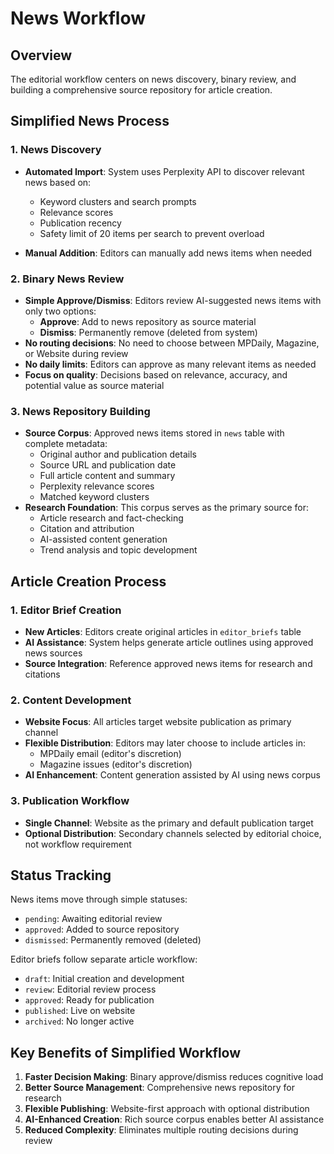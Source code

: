 
# News Workflow

## Overview
The editorial workflow centers on news discovery, binary review, and building a comprehensive source repository for article creation.

## Simplified News Process

### 1. News Discovery
- **Automated Import**: System uses Perplexity API to discover relevant news based on:
  - Keyword clusters and search prompts
  - Relevance scores
  - Publication recency
  - Safety limit of 20 items per search to prevent overload

- **Manual Addition**: Editors can manually add news items when needed

### 2. Binary News Review
- **Simple Approve/Dismiss**: Editors review AI-suggested news items with only two options:
  - **Approve**: Add to news repository as source material
  - **Dismiss**: Permanently remove (deleted from system)
- **No routing decisions**: No need to choose between MPDaily, Magazine, or Website during review
- **No daily limits**: Editors can approve as many relevant items as needed
- **Focus on quality**: Decisions based on relevance, accuracy, and potential value as source material

### 3. News Repository Building
- **Source Corpus**: Approved news items stored in `news` table with complete metadata:
  - Original author and publication details
  - Source URL and publication date
  - Full article content and summary
  - Perplexity relevance scores
  - Matched keyword clusters
- **Research Foundation**: This corpus serves as the primary source for:
  - Article research and fact-checking
  - Citation and attribution
  - AI-assisted content generation
  - Trend analysis and topic development

## Article Creation Process

### 1. Editor Brief Creation
- **New Articles**: Editors create original articles in `editor_briefs` table
- **AI Assistance**: System helps generate article outlines using approved news sources
- **Source Integration**: Reference approved news items for research and citations

### 2. Content Development
- **Website Focus**: All articles target website publication as primary channel
- **Flexible Distribution**: Editors may later choose to include articles in:
  - MPDaily email (editor's discretion)
  - Magazine issues (editor's discretion)
- **AI Enhancement**: Content generation assisted by AI using news corpus

### 3. Publication Workflow
- **Single Channel**: Website as the primary and default publication target
- **Optional Distribution**: Secondary channels selected by editorial choice, not workflow requirement

## Status Tracking

News items move through simple statuses:
- `pending`: Awaiting editorial review
- `approved`: Added to source repository
- `dismissed`: Permanently removed (deleted)

Editor briefs follow separate article workflow:
- `draft`: Initial creation and development
- `review`: Editorial review process
- `approved`: Ready for publication
- `published`: Live on website
- `archived`: No longer active

## Key Benefits of Simplified Workflow

1. **Faster Decision Making**: Binary approve/dismiss reduces cognitive load
2. **Better Source Management**: Comprehensive news repository for research
3. **Flexible Publishing**: Website-first approach with optional distribution
4. **AI-Enhanced Creation**: Rich source corpus enables better AI assistance
5. **Reduced Complexity**: Eliminates multiple routing decisions during review
